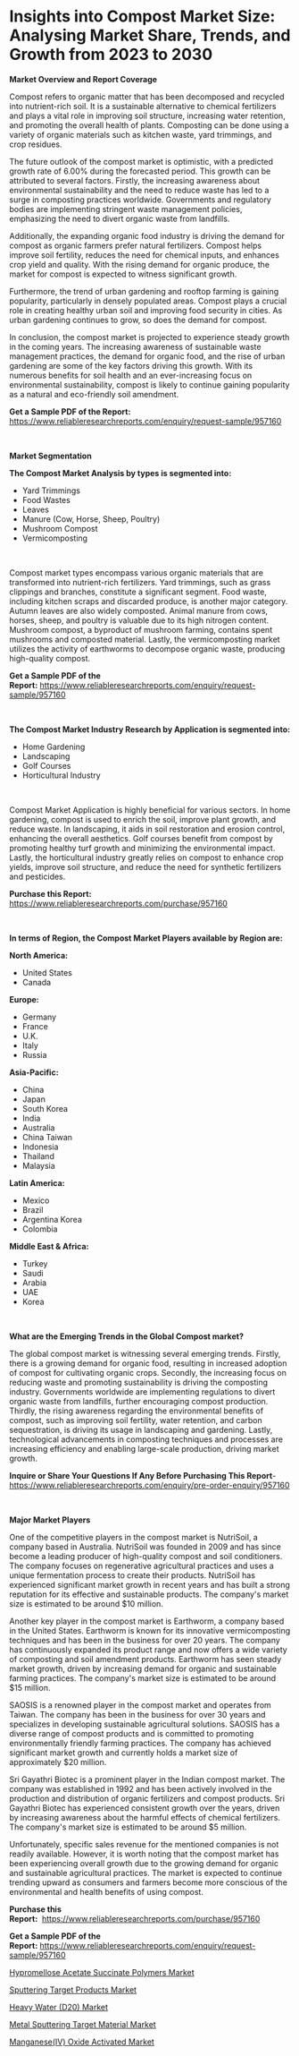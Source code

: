 <p><h1>Insights into Compost Market Size: Analysing Market Share, Trends, and Growth from 2023 to 2030</h1></p><p><strong>Market Overview and Report Coverage</strong></p>
<p><p>Compost refers to organic matter that has been decomposed and recycled into nutrient-rich soil. It is a sustainable alternative to chemical fertilizers and plays a vital role in improving soil structure, increasing water retention, and promoting the overall health of plants. Composting can be done using a variety of organic materials such as kitchen waste, yard trimmings, and crop residues.</p><p>The future outlook of the compost market is optimistic, with a predicted growth rate of 6.00% during the forecasted period. This growth can be attributed to several factors. Firstly, the increasing awareness about environmental sustainability and the need to reduce waste has led to a surge in composting practices worldwide. Governments and regulatory bodies are implementing stringent waste management policies, emphasizing the need to divert organic waste from landfills.</p><p>Additionally, the expanding organic food industry is driving the demand for compost as organic farmers prefer natural fertilizers. Compost helps improve soil fertility, reduces the need for chemical inputs, and enhances crop yield and quality. With the rising demand for organic produce, the market for compost is expected to witness significant growth.</p><p>Furthermore, the trend of urban gardening and rooftop farming is gaining popularity, particularly in densely populated areas. Compost plays a crucial role in creating healthy urban soil and improving food security in cities. As urban gardening continues to grow, so does the demand for compost.</p><p>In conclusion, the compost market is projected to experience steady growth in the coming years. The increasing awareness of sustainable waste management practices, the demand for organic food, and the rise of urban gardening are some of the key factors driving this growth. With its numerous benefits for soil health and an ever-increasing focus on environmental sustainability, compost is likely to continue gaining popularity as a natural and eco-friendly soil amendment.</p></p>
<p><strong>Get a Sample PDF of the Report:</strong> <a href="https://www.reliableresearchreports.com/enquiry/request-sample/957160">https://www.reliableresearchreports.com/enquiry/request-sample/957160</a></p>
<p>&nbsp;</p>
<p><strong>Market Segmentation</strong></p>
<p><strong>The Compost Market Analysis by types is segmented into:</strong></p>
<p><ul><li>Yard Trimmings</li><li>Food Wastes</li><li>Leaves</li><li>Manure (Cow, Horse, Sheep, Poultry)</li><li>Mushroom Compost</li><li>Vermicomposting</li></ul></p>
<p>&nbsp;</p>
<p><p>Compost market types encompass various organic materials that are transformed into nutrient-rich fertilizers. Yard trimmings, such as grass clippings and branches, constitute a significant segment. Food waste, including kitchen scraps and discarded produce, is another major category. Autumn leaves are also widely composted. Animal manure from cows, horses, sheep, and poultry is valuable due to its high nitrogen content. Mushroom compost, a byproduct of mushroom farming, contains spent mushrooms and composted material. Lastly, the vermicomposting market utilizes the activity of earthworms to decompose organic waste, producing high-quality compost.</p></p>
<p><strong>Get a Sample PDF of the Report:</strong>&nbsp;<a href="https://www.reliableresearchreports.com/enquiry/request-sample/957160">https://www.reliableresearchreports.com/enquiry/request-sample/957160</a></p>
<p>&nbsp;</p>
<p><strong>The Compost Market Industry Research by Application is segmented into:</strong></p>
<p><ul><li>Home Gardening</li><li>Landscaping</li><li>Golf Courses</li><li>Horticultural Industry</li></ul></p>
<p>&nbsp;</p>
<p><p>Compost Market Application is highly beneficial for various sectors. In home gardening, compost is used to enrich the soil, improve plant growth, and reduce waste. In landscaping, it aids in soil restoration and erosion control, enhancing the overall aesthetics. Golf courses benefit from compost by promoting healthy turf growth and minimizing the environmental impact. Lastly, the horticultural industry greatly relies on compost to enhance crop yields, improve soil structure, and reduce the need for synthetic fertilizers and pesticides.</p></p>
<p><strong>Purchase this Report:</strong>&nbsp; <a href="https://www.reliableresearchreports.com/purchase/957160">https://www.reliableresearchreports.com/purchase/957160</a></p>
<p>&nbsp;</p>
<p><strong>In terms of Region, the Compost Market Players available by Region are:</strong></p>
<p>
    <p> <strong> North America: </strong>
        <ul>
            <li>United States</li>
            <li>Canada</li>
        </ul>
        </p> 
    <p> <strong> Europe: </strong>
        <ul>
            <li>Germany</li>
            <li>France</li>
            <li>U.K.</li>
            <li>Italy</li>
            <li>Russia</li>
        </ul>
        </p> 
    <p> <strong> Asia-Pacific: </strong>
        <ul>
            <li>China</li>
            <li>Japan</li>
            <li>South Korea</li>
            <li>India</li>
            <li>Australia</li>
            <li>China Taiwan</li>
            <li>Indonesia</li>
            <li>Thailand</li>
            <li>Malaysia</li>
        </ul>
        </p> 
    <p> <strong> Latin America: </strong>
        <ul>
            <li>Mexico</li>
            <li>Brazil</li>
            <li>Argentina Korea</li>
            <li>Colombia</li>
        </ul>
        </p> 
    <p> <strong> Middle East & Africa: </strong>
        <ul>
            <li>Turkey</li>
            <li>Saudi</li>
            <li>Arabia</li>
            <li>UAE</li>
            <li>Korea</li>
        </ul>
    </p>
    </p>
<p>&nbsp;</p>
<p><strong>What are the Emerging Trends in the Global Compost market?</strong></p>
<p><p>The global compost market is witnessing several emerging trends. Firstly, there is a growing demand for organic food, resulting in increased adoption of compost for cultivating organic crops. Secondly, the increasing focus on reducing waste and promoting sustainability is driving the composting industry. Governments worldwide are implementing regulations to divert organic waste from landfills, further encouraging compost production. Thirdly, the rising awareness regarding the environmental benefits of compost, such as improving soil fertility, water retention, and carbon sequestration, is driving its usage in landscaping and gardening. Lastly, technological advancements in composting techniques and processes are increasing efficiency and enabling large-scale production, driving market growth.</p></p>
<p><strong>Inquire or Share Your Questions If Any Before Purchasing This Report</strong>- <a href="https://www.reliableresearchreports.com/enquiry/pre-order-enquiry/957160">https://www.reliableresearchreports.com/enquiry/pre-order-enquiry/957160</a></p>
<p>&nbsp;</p>
<p><strong>Major Market Players</strong></p>
<p><p>One of the competitive players in the compost market is NutriSoil, a company based in Australia. NutriSoil was founded in 2009 and has since become a leading producer of high-quality compost and soil conditioners. The company focuses on regenerative agricultural practices and uses a unique fermentation process to create their products. NutriSoil has experienced significant market growth in recent years and has built a strong reputation for its effective and sustainable products. The company's market size is estimated to be around $10 million.</p><p>Another key player in the compost market is Earthworm, a company based in the United States. Earthworm is known for its innovative vermicomposting techniques and has been in the business for over 20 years. The company has continuously expanded its product range and now offers a wide variety of composting and soil amendment products. Earthworm has seen steady market growth, driven by increasing demand for organic and sustainable farming practices. The company's market size is estimated to be around $15 million.</p><p>SAOSIS is a renowned player in the compost market and operates from Taiwan. The company has been in the business for over 30 years and specializes in developing sustainable agricultural solutions. SAOSIS has a diverse range of compost products and is committed to promoting environmentally friendly farming practices. The company has achieved significant market growth and currently holds a market size of approximately $20 million.</p><p>Sri Gayathri Biotec is a prominent player in the Indian compost market. The company was established in 1992 and has been actively involved in the production and distribution of organic fertilizers and compost products. Sri Gayathri Biotec has experienced consistent growth over the years, driven by increasing awareness about the harmful effects of chemical fertilizers. The company's market size is estimated to be around $5 million.</p><p>Unfortunately, specific sales revenue for the mentioned companies is not readily available. However, it is worth noting that the compost market has been experiencing overall growth due to the growing demand for organic and sustainable agricultural practices. The market is expected to continue trending upward as consumers and farmers become more conscious of the environmental and health benefits of using compost.</p></p>
<p><strong>Purchase this Report:</strong>&nbsp;&nbsp;<a href="https://www.reliableresearchreports.com/purchase/957160">https://www.reliableresearchreports.com/purchase/957160</a></p>
<p></p>
<p><strong>Get a Sample PDF of the Report:</strong>&nbsp;<a href="https://www.reliableresearchreports.com/enquiry/request-sample/957160">https://www.reliableresearchreports.com/enquiry/request-sample/957160</a></p>
<p><p><a href="https://medium.com/@sarahcornish2022/hypromellose-acetate-succinate-polymers-market-exploring-market-share-market-trends-and-future-b75bc842a050">Hypromellose Acetate Succinate Polymers Market</a></p><p><a href="https://medium.com/@donnakelly19891/sputtering-target-products-market-insights-into-market-cagr-market-trends-and-growth-strategies-5232bbfc4f1a">Sputtering Target Products Market</a></p><p><a href="https://medium.com/@fifth.dress.cause/heavy-water-d20-market-size-and-market-trends-complete-industry-overview-2023-to-2030-203790362a21">Heavy Water (D20) Market</a></p><p><a href="https://medium.com/@carolhunter1939/metal-sputtering-target-material-market-share-evolution-and-market-growth-trends-2023-2030-033d1a71ca35">Metal Sputtering Target Material Market</a></p><p><a href="https://medium.com/@wine.sight.theme/manganese-iv-oxide-activated-market-outlook-industry-overview-and-forecast-2023-to-2030-c61f31c29eab">Manganese(IV) Oxide Activated Market</a></p></p>